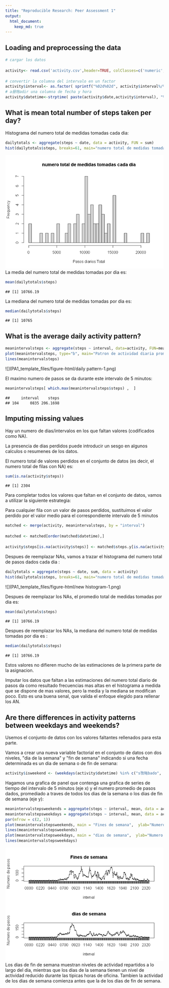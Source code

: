 ```yaml
---
title: "Reproducible Research: Peer Assessment 1"
output: 
  html_document:
    keep_md: true
---
```



## Loading and preprocessing the data

```r
# cargar los datos

activity<- read.csv('activity.csv',header=TRUE, colClasses=c('numeric','Date','numeric'), na.strings='NA' )

# convertir la columna del intervalo en un factor
activity$interval<- as.factor( sprintf("%02d%02d", activity$interval%/%100, activity$interval%%100) )
# a昼㸱adir una columna de fecha y hora
activity$datetime<-strptime( paste(activity$date,activity$interval), "%F %H%M")
```


## What is mean total number of steps taken per day?

Histograma del numero total de medidas tomadas cada dia:

```r
dailytotals <- aggregate(steps ~ date, data = activity, FUN = sum)
hist(dailytotals$steps, breaks=61, main="numero total de medidas tomadas cada dia", xlab="Pasos diarios Total")
```

![](PA1_template_files/figure-html/unnamed-chunk-1-1.png)<!-- -->
La media del numero total de medidas tomadas por dia es: 

```r
mean(dailytotals$steps)
```

```
## [1] 10766.19
```
La mediana del numero total de medidas tomadas por dia es: 

```r
median(dailytotals$steps)
```

```
## [1] 10765
```



## What is the average daily activity pattern?


```r
meanintervalsteps <- aggregate(steps ~ interval, data=activity, FUN=mean)
plot(meanintervalsteps, type="b", main="Patron de actividad diaria promedio", xlab="Intervalo de 5 minutos", ylab="Medidas tomadas en promedio durante todos los dias")
lines(meanintervalsteps)
```

![](PA1_template_files/figure-html/daily pattern-1.png)<!-- -->

El maximo numero de pasos se da durante este intervalo de 5 minutos:

```r
meanintervalsteps[ which.max(meanintervalsteps$steps) ,  ]
```

```
##     interval    steps
## 104     0835 206.1698
```


## Imputing missing values

Hay un numero de dias/intervalos en los que faltan valores (codificados como NA). 

La presencia de dias perdidos puede introducir un sesgo en algunos calculos o resumenes de los datos.

El numero total de valores perdidos en el conjunto de datos (es decir, el numero total de filas con NA) es:

```r
sum(is.na(activity$steps))
```

```
## [1] 2304
```

Para completar todos los valores que faltan en el conjunto de datos, vamos a utilizar la siguiente estrategia: 

Para cualquier fila con un valor de pasos perdidos, sustituimos el valor perdido por el valor medio para el correspondiente intervalo de 5 minutos

```r
matched <- merge(activity, meanintervalsteps, by = "interval")

matched <- matched[order(matched$datetime),]

activity$steps[is.na(activity$steps)] <- matched$steps.y[is.na(activity$steps)]
```

Despues de reemplazar NAs, vamos a trazar el histograma del numero total de pasos dados cada dia :


```r
dailytotals = aggregate(steps ~ date, sum, data = activity)
hist(dailytotals$steps, breaks=61, main="numero total de medidas tomadas cada dia", xlab="Pasos diarios Total")
```

![](PA1_template_files/figure-html/new histogram-1.png)<!-- -->

Despues de reemplazar los NAs, el promedio total de medidas tomadas por dia es: 

```r
mean(dailytotals$steps)
```

```
## [1] 10766.19
```

Despues de reemplazar los NAs, la mediana del numero total de medidas tomadas por dia es : 

```r
median(dailytotals$steps)
```

```
## [1] 10766.19
```
Estos valores no difieren mucho de las estimaciones de la primera parte de la asignacion.

Imputar los datos que faltan a las estimaciones del numero total diario de pasos da como resultado frecuencias mas altas en el histograma a medida que se dispone de mas valores, pero la media y la mediana se modifican poco. Esto es una buena senal, que valida el enfoque elegido para rellenar los AN. 





## Are there differences in activity patterns between weekdays and weekends?

Usemos el conjunto de datos con los valores faltantes rellenados para esta parte.

Vamos a crear una nueva variable factorial en el conjunto de datos con dos niveles, "dia de la semana" y "fin de semana"
indicando si una fecha determinada es un dia de semana o de fin de semana:

```r
activity$isweekend <- (weekdays(activity$datetime) %in% c("s攼㸱bado", "domingo"))
```

Hagamos una grafica de panel que contenga una grafica de series de tiempo del intervalo de 5 minutos (eje x) y el numero promedio de pasos dados, promediado a traves de todos los dias de la semana o los dias de fin de semana (eje y):

```r
meanintervalstepsweekends = aggregate(steps ~ interval, mean, data = activity[ activity$isweekend,] )
meanintervalstepsweekdays = aggregate(steps ~ interval, mean, data = activity[!activity$isweekend,] )
par(mfrow = c(2, 1))
plot(meanintervalstepsweekends, main = "Fines de semana",  ylab="Numero de pasos")
lines(meanintervalstepsweekends)
plot(meanintervalstepsweekdays, main = "dias de semana",  ylab="Numero de pasos")
lines(meanintervalstepsweekdays)
```

![](PA1_template_files/figure-html/unnamed-chunk-3-1.png)<!-- -->
Los dias de fin de semana muestran niveles de actividad repartidos a lo largo del dia, mientras que los dias de la semana tienen un nivel de actividad reducido durante las tipicas horas de oficina.
Tambien la actividad de los dias de semana comienza antes que la de los dias de fin de semana.

